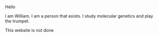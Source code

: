Hello

I am William. I am a person that exists. I study molecular genetics and play the trumpet.

This website is not done

